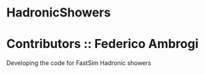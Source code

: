 # HadronicShowers
# Contributors :: Federico Ambrogi
Developing the code for FastSim Hadronic showers
